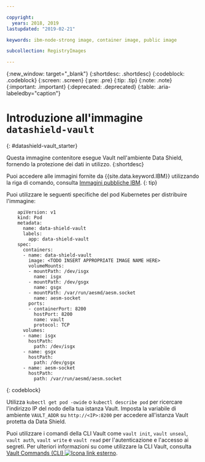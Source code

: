 ```yaml
---

copyright:
  years: 2018, 2019
lastupdated: "2019-02-21"

keywords: ibm-node-strong image, container image, public image

subcollection: RegistryImages

---
```


{:new_window: target="_blank"}
{:shortdesc: .shortdesc}
{:codeblock: .codeblock}
{:screen: .screen}
{:pre: .pre}
{:tip: .tip}
{:note: .note}
{:important: .important}
{:deprecated: .deprecated}
{:table: .aria-labeledby="caption"}

# Introduzione all'immagine `datashield-vault`
{: #datashield-vault_starter}

Questa immagine contenitore esegue Vault nell'ambiente Data Shield, fornendo la protezione dei dati in utilizzo.
{:shortdesc}

Puoi accedere alle immagini fornite da {{site.data.keyword.IBM}} utilizzando la riga di comando, consulta [Immagini pubbliche IBM](/docs/services/Registry?topic=registry-public_images#public_images).
{: tip}

Puoi utilizzare le seguenti specifiche del pod Kubernetes per distribuire l'immagine:

```
    apiVersion: v1
    kind: Pod
    metadata:
      name: data-shield-vault
      labels:
        app: data-shield-vault
    spec:
      containers:
      - name: data-shield-vault
        image: <TODO INSERT APPROPRIATE IMAGE NAME HERE>
        volumeMounts:
        - mountPath: /dev/isgx
          name: isgx
        - mountPath: /dev/gsgx
          name: gsgx
        - mountPath: /var/run/aesmd/aesm.socket
          name: aesm-socket
        ports:
        - containerPort: 8200
          hostPort: 8200
          name: vault
          protocol: TCP
      volumes:
      - name: isgx
        hostPath:
          path: /dev/isgx
      - name: gsgx
        hostPath:
          path: /dev/gsgx
      - name: aesm-socket
        hostPath:
          path: /var/run/aesmd/aesm.socket
```
{: codeblock}

Utilizza `kubectl get pod -owide` o `kubectl describe pod` per ricercare l'indirizzo IP del nodo della tua istanza Vault. Imposta la variabile di ambiente `VAULT_ADDR` su `http://<IP>:8200` per accedere all'istanza Vault protetta da Data Shield.

Puoi utilizzare i comandi della CLI Vault come `vault init`, `vault unseal`, `vault auth`, `vault write` e `vault read` per l'autenticazione e l'accesso ai segreti. Per ulteriori informazioni su come utilizzare la CLI Vault, consulta [Vault Commands (CLI) ![Icona link esterno](../../../icons/launch-glyph.svg "Icona link esterno")](https://www.vaultproject.io/docs/commands/index.html).
